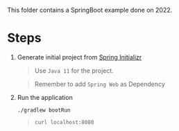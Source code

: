 This folder contains a SpringBoot example done on 2022.

# Steps

1. Generate initial project from [Spring Initializr](https://start.spring.io/)

    > Use `Java 11` for the project.

    > Remember to add `Spring Web` as Dependency

2. Run the application 

   ``` shell
   ./gradlew bootRun
   ```

   > `curl localhost:8080`

